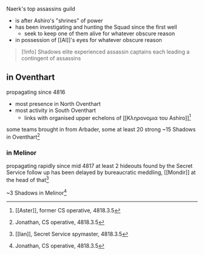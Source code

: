 Naerk's top assassins guild
- is after Ashiro's "shrines" of power
- has been investigating and hunting the Squad since the first well
	- seek to keep one of them alive for whatever obscure reason
- in possession of [[Al]]'s eyes for whatever obscure reason

> [!info] Shadows
> elite experienced assassin captains
> each leading a contingent of assassins

## in Oventhart
propagating since 4816
- most presence in North Oventhart
- most activity in South Oventhart
	- links with organised upper echelons of [[Κληρονομια του Ashiro]][^1]

some teams brought in from Arbader, some at least 20 strong
~15 Shadows in Oventhart[^2]
### in Melinor

propagating rapidly since mid 4817
at least 2 hideouts found by the Secret Service
follow up has been delayed by bureaucratic meddling, [[Mondir]] at the head of that[^3]

~3 Shadows in Melinor[^2]

[^1]: [[Aster]], former CS operative, 4818.3.5
[^2]: Jonathan, CS operative, 4818.3.5
[^3]: [[Ian]], Secret Service spymaster, 4818.3.5